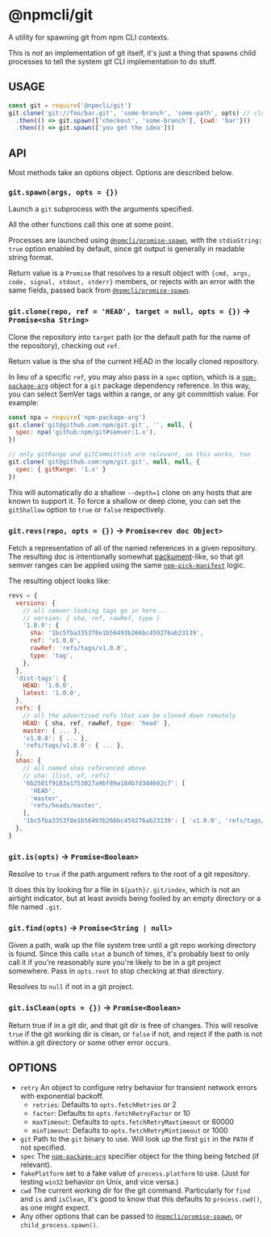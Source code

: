 # @npmcli/git

A utility for spawning git from npm CLI contexts.

This is _not_ an implementation of git itself, it's just a thing that
spawns child processes to tell the system git CLI implementation to do
stuff.

## USAGE

```js
const git = require('@npmcli/git')
git.clone('git://foo/bar.git', 'some-branch', 'some-path', opts) // clone a repo
  .then(() => git.spawn(['checkout', 'some-branch'], {cwd: 'bar'}))
  .then(() => git.spawn(['you get the idea']))
```

## API

Most methods take an options object.  Options are described below.

### `git.spawn(args, opts = {})`

Launch a `git` subprocess with the arguments specified.

All the other functions call this one at some point.

Processes are launched using
[`@npmcli/promise-spawn`](http://npm.im/@npmcli/promise-spawn), with the
`stdioString: true` option enabled by default, since git output is
generally in readable string format.

Return value is a `Promise` that resolves to a result object with `{cmd,
args, code, signal, stdout, stderr}` members, or rejects with an error with
the same fields, passed back from
[`@npmcli/promise-spawn`](http://npm.im/@npmcli/promise-spawn).

### `git.clone(repo, ref = 'HEAD', target = null, opts = {})` -> `Promise<sha String>`

Clone the repository into `target` path (or the default path for the name
of the repository), checking out `ref`.

Return value is the sha of the current HEAD in the locally cloned
repository.

In lieu of a specific `ref`, you may also pass in a `spec` option, which is
a [`npm-package-arg`](http://npm.im/npm-package-arg) object for a `git`
package dependency reference.  In this way, you can select SemVer tags
within a range, or any git committish value.  For example:

```js
const npa = require('npm-package-arg')
git.clone('git@github.com:npm/git.git', '', null, {
  spec: npa('github:npm/git#semver:1.x'),
})

// only gitRange and gitCommittish are relevant, so this works, too
git.clone('git@github.com:npm/git.git', null, null, {
  spec: { gitRange: '1.x' }
})
```

This will automatically do a shallow `--depth=1` clone on any hosts that
are known to support it.  To force a shallow or deep clone, you can set the
`gitShallow` option to `true` or `false` respectively.

### `git.revs(repo, opts = {})` -> `Promise<rev doc Object>`

Fetch a representation of all of the named references in a given
repository.  The resulting doc is intentionally somewhat
[packument](https://www.npmjs.com/package/pacote#packuments)-like, so that
git semver ranges can be applied using the same
[`npm-pick-manifest`](http://npm.im/npm-pick-manifest) logic.

The resulting object looks like:

```js
revs = {
  versions: {
    // all semver-looking tags go in here...
    // version: { sha, ref, rawRef, type }
    '1.0.0': {
      sha: '1bc5fba3353f8e1b56493b266bc459276ab23139',
      ref: 'v1.0.0',
      rawRef: 'refs/tags/v1.0.0',
      type: 'tag',
    },
  },
  'dist-tags': {
    HEAD: '1.0.0',
    latest: '1.0.0',
  },
  refs: {
    // all the advertised refs that can be cloned down remotely
    HEAD: { sha, ref, rawRef, type: 'head' },
    master: { ... },
    'v1.0.0': { ... },
    'refs/tags/v1.0.0': { ... },
  },
  shas: {
    // all named shas referenced above
    // sha: [list, of, refs]
    '6b2501f9183a1753027a9bf89a184b7d3d4602c7': [
      'HEAD',
      'master',
      'refs/heads/master',
    ],
    '1bc5fba3353f8e1b56493b266bc459276ab23139': [ 'v1.0.0', 'refs/tags/v1.0.0' ],
  },
}
```

### `git.is(opts)` -> `Promise<Boolean>`

Resolve to `true` if the path argument refers to the root of a git
repository.

It does this by looking for a file in `${path}/.git/index`, which is not an
airtight indicator, but at least avoids being fooled by an empty directory
or a file named `.git`.

### `git.find(opts)` -> `Promise<String | null>`

Given a path, walk up the file system tree until a git repo working
directory is found.  Since this calls `stat` a bunch of times, it's
probably best to only call it if you're reasonably sure you're likely to be
in a git project somewhere. Pass in `opts.root` to stop checking at that
directory.

Resolves to `null` if not in a git project.

### `git.isClean(opts = {})` -> `Promise<Boolean>`

Return true if in a git dir, and that git dir is free of changes.  This
will resolve `true` if the git working dir is clean, or `false` if not, and
reject if the path is not within a git directory or some other error
occurs.

## OPTIONS

- `retry` An object to configure retry behavior for transient network
  errors with exponential backoff.
  - `retries`: Defaults to `opts.fetchRetries` or 2
  - `factor`: Defaults to `opts.fetchRetryFactor` or 10
  - `maxTimeout`: Defaults to `opts.fetchRetryMaxtimeout` or 60000
  - `minTimeout`: Defaults to `opts.fetchRetryMintimeout` or 1000
- `git` Path to the `git` binary to use.  Will look up the first `git` in
  the `PATH` if not specified.
- `spec` The [`npm-package-arg`](http://npm.im/npm-package-arg) specifier
  object for the thing being fetched (if relevant).
- `fakePlatform` set to a fake value of `process.platform` to use.  (Just
  for testing `win32` behavior on Unix, and vice versa.)
- `cwd` The current working dir for the git command.  Particularly for
  `find` and `is` and `isClean`, it's good to know that this defaults to
  `process.cwd()`, as one might expect.
- Any other options that can be passed to
  [`@npmcli/promise-spawn`](http://npm.im/@npmcli/promise-spawn), or
  `child_process.spawn()`.
